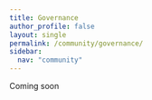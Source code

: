 ```yaml
---
title: Governance
author_profile: false
layout: single
permalink: /community/governance/
sidebar:
  nav: "community"
---
```


Coming soon
